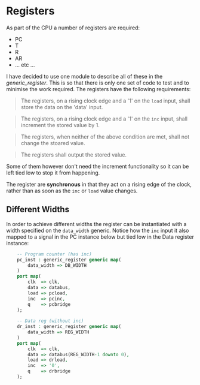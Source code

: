 # Registers

As part of the CPU a number of registers are required:
* PC
* T
* R
* AR
* ... etc ...

I have decided to use one module to describe all of these in the _generic_register_. This is so that there is only one set of code to test and to minimise the work required. The registers have the following requirements:

> The registers, on a rising clock edge and a '1' on the `load` input, shall store the data on the 'data' input.

> The registers, on a rising clock edge and a '1' on the `inc` input, shall increment the stored value by 1.

> The registers, when neither of the above condition are met, shall not change the stoared value.

> The registers shall output the stored value.

Some of them however don't need the increment functionality so it can be left tied low to stop it from happening.

The register are __synchronous__ in that they act on a rising edge of the clock, rather than as soon as the `inc` or `load` value changes.

## Different Widths

In order to achieve different widths the register can be instantiated with a width specified on the `data_width` generic. Notice how the `inc` input it also mapped to a signal in the PC instance below but tied low in the Data register instance:

```vhdl
    -- Program counter (has inc)
    pc_inst : generic_register generic map(
        data_width => DB_WIDTH
    )
    port map(
        clk  => clk, 
        data => databus, 
        load => pcload, 
        inc  => pcinc, 
        q    => pcbridge
    );
    
    -- Data reg (without inc)
    dr_inst : generic_register generic map(
        data_width => REG_WIDTH
    )
    port map(
        clk  => clk, 
        data => databus(REG_WIDTH-1 downto 0), 
        load => drload, 
        inc  => '0', 
        q    => drbridge
    );
```
